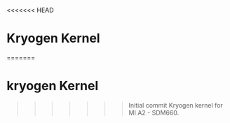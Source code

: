 <<<<<<< HEAD
# Kryogen Kernel
=======
# kryogen Kernel
>>>>>>> Initial commit
Kryogen kernel for MI A2 - SDM660.
